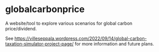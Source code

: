 # globalcarbonprice
A website/tool to explore various scenarios for global carbon price/dividend.


See 
https://villeseppala.wordpress.com/2022/09/14/global-carbon-taxation-simulator-project-page/
for more information and future plans. 
